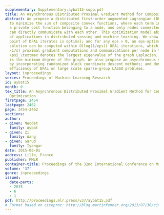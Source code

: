 ```yaml
---
supplementary: Supplementary:aybat15-supp.pdf
title: An Asynchronous Distributed Proximal Gradient Method for Composite Convex Optimization
abstract: We propose a distributed first-order augmented Lagrangian (DFAL) algorithm
  to minimize the sum of composite convex functions, where each term in the sum is
  a private cost function belonging to a node, and only nodes connected by an edge
  can directly communicate with each other. This optimization model abstracts a number
  of applications in distributed sensing and machine learning. We show that any limit
  point of DFAL iterates is optimal; and for any eps > 0, an eps-optimal and eps-feasible
  solution can be computed within O(log(1/eps)) DFAL iterations, which require O(\psi_\textmax^1.5/d_\textmin
  ⋅1/ε) proximal gradient computations and communications per node in total, where
  \psi_\textmax denotes the largest eigenvalue of the graph Laplacian, and d_\textmin
  is the minimum degree of the graph. We also propose an asynchronous version of DFAL
  by incorporating randomized block coordinate descent methods; and demonstrate the
  efficiency of DFAL on large scale sparse-group LASSO problems.
layout: inproceedings
series: Proceedings of Machine Learning Research
id: aybat15
month: 0
tex_title: An Asynchronous Distributed Proximal Gradient Method for Composite Convex
  Optimization
firstpage: 2454
lastpage: 2462
page: 2454-2462
sections: 
author:
- given: Necdet
  family: Aybat
- given: Zi
  family: Wang
- given: Garud
  family: Iyengar
date: 2015-06-01
address: Lille, France
publisher: PMLR
container-title: Proceedings of the 32nd International Conference on Machine Learning
volume: '37'
genre: inproceedings
issued:
  date-parts:
  - 2015
  - 6
  - 1
pdf: http://proceedings.mlr.press/v37/aybat15.pdf
# Format based on citeproc: http://blog.martinfenner.org/2013/07/30/citeproc-yaml-for-bibliographies/
---
```


